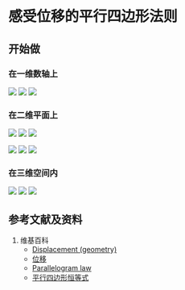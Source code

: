# 感受位移的平行四边形法则

## 开始做

### 在一维数轴上

![](/images/线性代数/向量/感受位移的平行四边形法则/1a1.jpg)
![](/images/线性代数/向量/感受位移的平行四边形法则/1a2.jpg)
![](/images/线性代数/向量/感受位移的平行四边形法则/1a3.jpg)

### 在二维平面上

![](/images/线性代数/向量/感受位移的平行四边形法则/2a1.jpg)
![](/images/线性代数/向量/感受位移的平行四边形法则/2a2.jpg)
![](/images/线性代数/向量/感受位移的平行四边形法则/2a3.jpg)

![](/images/线性代数/向量/感受位移的平行四边形法则/3a1.jpg)
![](/images/线性代数/向量/感受位移的平行四边形法则/3a2.jpg)
![](/images/线性代数/向量/感受位移的平行四边形法则/3a3.jpg)

### 在三维空间内

![](/images/线性代数/向量/感受位移的平行四边形法则/4a1.jpg)
![](/images/线性代数/向量/感受位移的平行四边形法则/4a2.jpg)
![](/images/线性代数/向量/感受位移的平行四边形法则/4a3.jpg)

## 参考文献及资料

1. 维基百科
	- [Displacement (geometry)](https://en.wikipedia.org/wiki/Displacement_(geometry)) 
	- [位移](https://zh.wikipedia.org/wiki/位移) 
	- [Parallelogram law](https://en.wikipedia.org/wiki/Parallelogram_law) 
	- [平行四边形恒等式](https://zh.wikipedia.org/wiki/平行四邊形恆等式) 
